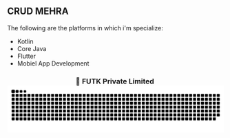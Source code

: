 <h2 dir="auto">CRUD MEHRA</h2>
<p dir="auto"></p>

The following are the platforms in which i'm specialize:

  - Kotlin
  - Core Java
  - Flutter
  - Mobiel App Development
 

<h3 dir="auto">



<h3 dir="auto" align="center">🐍&nbsp;FUTK Private Limited&nbsp;<a href="https://github.com/tks18/tks18/raw/output/github-contribution-grid-snake.svg" target="_blank" rel="noopener noreferrer"><img src="https://github.com/tks18/tks18/raw/output/github-contribution-grid-snake.svg" alt="contribution graph" align="center" /></a></h3>
